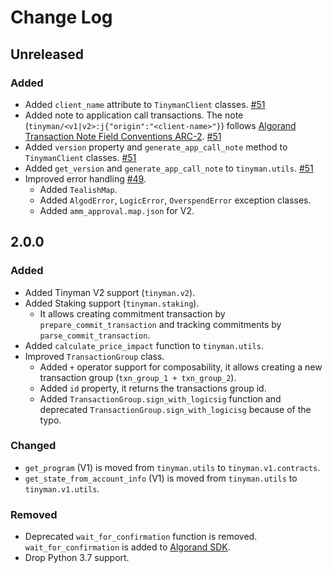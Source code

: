 # Change Log

## Unreleased

### Added

* Added `client_name` attribute to `TinymanClient` classes. [#51](https://github.com/tinymanorg/tinyman-py-sdk/pull/51)
* Added note to application call transactions. The note (`tinyman/<v1|v2>:j{"origin":"<client-name>"}`) follows [Algorand Transaction Note Field Conventions ARC-2](https://github.com/algorandfoundation/ARCs/blob/main/ARCs/arc-0002.md). [#51](https://github.com/tinymanorg/tinyman-py-sdk/pull/51)
* Added `version` property and `generate_app_call_note` method to `TinymanClient` classes. [#51](https://github.com/tinymanorg/tinyman-py-sdk/pull/51)
* Added `get_version` and `generate_app_call_note` to `tinyman.utils`. [#51](https://github.com/tinymanorg/tinyman-py-sdk/pull/51)
* Improved error handling [#49](https://github.com/tinymanorg/tinyman-py-sdk/pull/49/files).
  - Added `TealishMap`.
  - Added `AlgodError`, `LogicError`, `OverspendError` exception classes.
  - Added `amm_approval.map.json` for V2.

## 2.0.0

### Added

* Added Tinyman V2 support (`tinyman.v2`).
* Added Staking support (`tinyman.staking`).
  - It allows creating commitment transaction by `prepare_commit_transaction` and tracking commitments by `parse_commit_transaction`.
* Added `calculate_price_impact` function to `tinyman.utils`.
* Improved `TransactionGroup` class.
  - Added `+` operator support for composability, it allows creating a new transaction group (`txn_group_1 + txn_group_2`).
  - Added `id` property, it returns the transactions group id.
  - Added `TransactionGroup.sign_with_logicsig` function and deprecated `TransactionGroup.sign_with_logicisg` because of the typo.

### Changed

* `get_program` (V1) is moved from `tinyman.utils` to `tinyman.v1.contracts`.
* `get_state_from_account_info` (V1) is moved from `tinyman.utils` to `tinyman.v1.utils`.

### Removed

* Deprecated `wait_for_confirmation` function is removed. `wait_for_confirmation` is added to [Algorand SDK](https://github.com/algorand/py-algorand-sdk).
* Drop Python 3.7 support.

